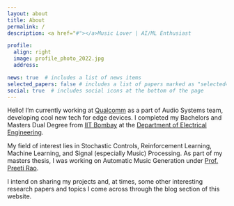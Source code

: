```yaml
---
layout: about
title: About
permalink: /
description: <a href="#"></a>Music Lover | AI/ML Enthusiast

profile:
  align: right
  image: profile_photo_2022.jpg
  address:

news: true  # includes a list of news items
selected_papers: false # includes a list of papers marked as "selected={true}"
social: true  # includes social icons at the bottom of the page
---
```


<!-- IMG-20200913-WA0009__02.jpg -->
<!-- </a>Engineer at Qualcomm | Completed B.Tech + M.Tech from the Department of Electrical Engineering at IIT Bombay <br> Music Lover | AI/ML Enthusiast -->

Hello! I’m currently working at [Qualcomm](https://www.qualcomm.com/home) as a part of Audio Systems team, developing cool new tech for edge devices. I completed my Bachelors and Masters Dual Degree from [IIT Bombay](https://www.iitb.ac.in/) at the [Department of Electrical Engineering](https://www.ee.iitb.ac.in/web).

<!-- I’m in my final year of the Dual Degree course: BTech + MTech in Communication and Signal Processing. -->

My field of interest lies in Stochastic Controls, Reinforcement Learning, Machine Learning, and Signal (especially Music) Processing. As part of my masters thesis, I was working on Automatic Music Generation under [Prof. Preeti Rao](https://www.ee.iitb.ac.in/web/people/faculty/home/prao).
<!-- I’m working on Automatic Music Generation for my Dual Degree Thesis under [Prof. Preeti Rao](https://www.ee.iitb.ac.in/web/people/faculty/home/prao). -->

I intend on sharing my projects and, at times, some other interesting research papers and topics I come across through the blog section of this website.

<!-- To know more about me, you can go through my [CV here](/assets/pdf/CV.pdf) -->

<!-- <img class="img-fluid rounded z-depth-1" src="{{ site.baseurl }}/assets/img/prof_pic2.png" data-zoomable width="250"> -->

<!-- Write your biography here. Tell the world about yourself. Link to your favorite [subreddit](http://reddit.com). You can put a picture in, too. The code is already in, just name your picture `prof_pic.jpg` and put it in the `img/` folder. -->

<!-- Put your address / P.O. box / other info right below your picture. You can also disable any these elements by editing `profile` property of the YAML header of your `_pages/about.md`. Edit `_bibliography/papers.bib` and Jekyll will render your [publications page](/al-folio/publications/) automatically. -->

<!-- Link to your social media connections, too. This theme is set up to use [Font Awesome icons](http://fortawesome.github.io/Font-Awesome/) and [Academicons](https://jpswalsh.github.io/academicons/), like the ones below. Add your Facebook, Twitter, LinkedIn, Google Scholar, or just disable all of them. -->
